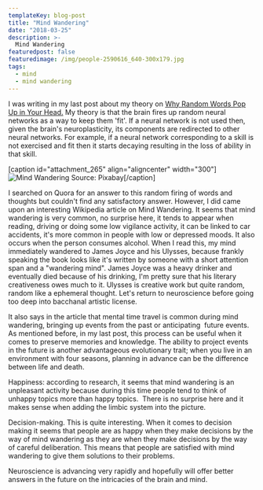 ```yaml
---
templateKey: blog-post
title: "Mind Wandering"
date: "2018-03-25"
description: >-
  Mind Wandering
featuredpost: false
featuredimage: /img/people-2590616_640-300x179.jpg
tags:
  - mind
  - mind wandering
---
```


I was writing in my last post about my theory on [Why Random Words Pop Up in Your Head.](https://stefantesoi.com/why-do-random-words-pop-up-in-your-head/) My theory is that the brain fires up random neural networks as a way to keep them 'fit'. If a neural network is not used then, given the brain's neuroplasticity, its components are redirected to other neural networks. For example, if a neural network corresponding to a skill is not exercised and fit then it starts decaying resulting in the loss of ability in that skill.

\[caption id="attachment\_265" align="aligncenter" width="300"\]![Mind Wandering](https://stefantesoi.com/wp-content/uploads/2018/03/people-2590616_640-300x179.jpg) Source: Pixabay\[/caption\]

I searched on Quora for an answer to this random firing of words and thoughts but couldn't find any satisfactory answer. However, I did came upon an interesting Wikipedia article on Mind Wandering. It seems that mind wandering is very common, no surprise here, it tends to appear when reading, driving or doing some low vigilance activity, it can be linked to car accidents, it's more common in people with low or depressed moods. It also occurs when the person consumes alcohol. When I read this, my mind immediately wandered to James Joyce and his Ulysses, because frankly speaking the book looks like it's written by someone with a short attention span and a "wandering mind". James Joyce was a heavy drinker and eventually died because of his drinking, I'm pretty sure that his literary creativeness owes much to it. Ulysses is creative work but quite random, random like a ephemeral thought. Let's return to neuroscience before going too deep into bacchanal artistic license.

It also says in the article that mental time travel is common during mind wandering, bringing up events from the past or anticipating  future events. As mentioned before, in my last post, this process can be useful when it comes to preserve memories and knowledge. The ability to project events in the future is another advantageous evolutionary trait; when you live in an environment with four seasons, planning in advance can be the difference between life and death.

Happiness: according to research, it seems that mind wandering is an unpleasant activity because during this time people tend to think of unhappy topics more than happy topics.  There is no surprise here and it makes sense when adding the limbic system into the picture.

Decision-making. This is quite interesting. When it comes to decision making it seems that people are as happy when they make decisions by the way of mind wandering as they are when they make decisions by the way of careful deliberation. This means that people are satisfied with mind wandering to give them solutions to their problems.

Neuroscience is advancing very rapidly and hopefully will offer better answers in the future on the intricacies of the brain and mind.
